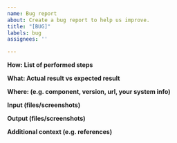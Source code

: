 ```yaml
---
name: Bug report
about: Create a bug report to help us improve.
title: "[BUG]"
labels: bug
assignees: ''

---
```


**How: List of performed steps**

**What: Actual result vs expected result**

**Where: (e.g. component, version, url, your system info)**

**Input (files/screenshots)**

**Output (files/screenshots)**

**Additional context (e.g. references)**


